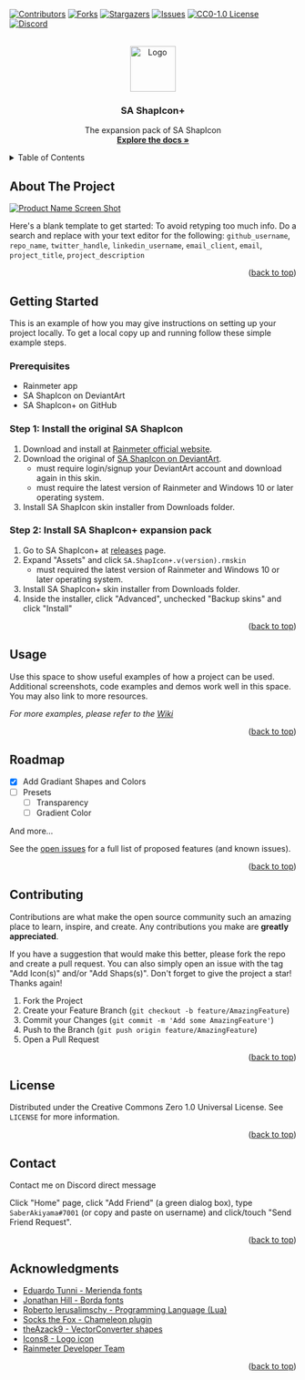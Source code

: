 <div id="top"></div>
<!--
*** Thanks for checking out the Best-README-Template. If you have a suggestion
*** that would make this better, please fork the repo and create a pull request
*** or simply open an issue with the tag "enhancement".
*** Don't forget to give the project a star!
*** Thanks again! Now go create something AMAZING! :D
-->



<!-- PROJECT SHIELDS -->
<!--
*** I'm using markdown "reference style" links for readability.
*** Reference links are enclosed in brackets [ ] instead of parentheses ( ).
*** See the bottom of this document for the declaration of the reference variables
*** for contributors-url, forks-url, etc. This is an optional, concise syntax you may use.
*** https://www.markdownguide.org/basic-syntax/#reference-style-links
-->
[![Contributors][contributors-shield]][contributors-url]
[![Forks][forks-shield]][forks-url]
[![Stargazers][stars-shield]][stars-url]
[![Issues][issues-shield]][issues-url]
[![CC0-1.0 License][license-shield]][license-url]
[![Discord][discord-shield]][discord-url]



<!-- PROJECT LOGO -->
<br />
<div align="center">
  <a href="https://github.com/SaberAkiyama/SAShapIconPlus">
    <img src="images/logo.png" alt="Logo" width="80" height="80">
  </a>

<h3 align="center">SA ShapIcon+</h3>

  <p align="center">
    The expansion pack of SA ShapIcon
    <br />
    <a href="https://github.com/SaberAkiyama/SAShapIconPlus"><strong>Explore the docs »</strong></a>
  </p>
</div>



<!-- TABLE OF CONTENTS -->
<details>
  <summary>Table of Contents</summary>
  <ol>
    <li>
      <a href="#about-the-project">About The Project</a>
      <ul>
        <li><a href="#built-with">Built With</a></li>
      </ul>
    </li>
    <li>
      <a href="#getting-started">Getting Started</a>
      <ul>
        <li><a href="#step-1-install-the-original-sa-shapicon">Step 1: Install the original SA ShapIcon</a></li>
        <li><a href="#step-2-install-sa-shapicon-expansion-pack">Step 2: Install SA ShapIcon+ expansion pack</a></li>
      </ul>
    </li>
    <li><a href="#usage">Usage</a></li>
    <li><a href="#roadmap">Roadmap</a></li>
    <li><a href="#contributing">Contributing</a></li>
    <li><a href="#license">License</a></li>
    <li><a href="#contact">Contact</a></li>
    <li><a href="#acknowledgments">Acknowledgments</a></li>
  </ol>
</details>



<!-- ABOUT THE PROJECT -->
## About The Project

[![Product Name Screen Shot][product-screenshot]](https://example.com)

Here's a blank template to get started: To avoid retyping too much info. Do a search and replace with your text editor for the following: `github_username`, `repo_name`, `twitter_handle`, `linkedin_username`, `email_client`, `email`, `project_title`, `project_description`

<p align="right">(<a href="#top">back to top</a>)</p>



<!-- GETTING STARTED -->
## Getting Started

This is an example of how you may give instructions on setting up your project locally.
To get a local copy up and running follow these simple example steps.

### Prerequisites

* Rainmeter app
* SA ShapIcon on DeviantArt
* SA ShapIcon+ on GitHub

### Step 1: Install the original SA ShapIcon 

1. Download and install at [Rainmeter official website](https://rainmeter.net).
2. Download the original of [SA ShapIcon on DeviantArt](https://www.deviantart.com/saberakiyama/art/SA-ShapIcon-781074293).
    - must require login/signup your DeviantArt account and download again in this skin.
    - must require the latest version of Rainmeter and Windows 10 or later operating system.
3. Install SA ShapIcon skin installer from Downloads folder.

### Step 2: Install SA ShapIcon+ expansion pack 

1. Go to SA ShapIcon+ at [releases](https://github.com/SaberAkiyama/SAShapIconPlus/releases) page.
2. Expand "Assets" and click ```SA.ShapIcon+.v(version).rmskin```
    - must required the latest version of Rainmeter and Windows 10 or later operating system.
3. Install SA ShapIcon+ skin installer from Downloads folder.
4. Inside the installer, click "Advanced", unchecked "Backup skins" and click "Install"


<p align="right">(<a href="#top">back to top</a>)</p>



<!-- USAGE EXAMPLES -->
## Usage

Use this space to show useful examples of how a project can be used. Additional screenshots, code examples and demos work well in this space. You may also link to more resources.

_For more examples, please refer to the [Wiki](https://github.com/SaberAkiyama/SAShapIconPlus/wiki)_

<p align="right">(<a href="#top">back to top</a>)</p>



<!-- ROADMAP -->
## Roadmap

- [x] Add Gradiant Shapes and Colors
- [ ] Presets
    - [ ] Transparency
    - [ ] Gradient Color

And more...

See the [open issues](https://github.com/SaberAkiyama/SAShapIconPlus/issues) for a full list of proposed features (and known issues).

<p align="right">(<a href="#top">back to top</a>)</p>



<!-- CONTRIBUTING -->
## Contributing

Contributions are what make the open source community such an amazing place to learn, inspire, and create. Any contributions you make are **greatly appreciated**.

If you have a suggestion that would make this better, please fork the repo and create a pull request. You can also simply open an issue with the tag "Add Icon(s)" and/or "Add Shaps(s)".
Don't forget to give the project a star! Thanks again!

1. Fork the Project
2. Create your Feature Branch (`git checkout -b feature/AmazingFeature`)
3. Commit your Changes (`git commit -m 'Add some AmazingFeature'`)
4. Push to the Branch (`git push origin feature/AmazingFeature`)
5. Open a Pull Request

<p align="right">(<a href="#top">back to top</a>)</p>



<!-- LICENSE -->
## License

Distributed under the Creative Commons Zero 1.0 Universal License. See `LICENSE` for more information.

<p align="right">(<a href="#top">back to top</a>)</p>



<!-- CONTACT -->
## Contact

Contact me on Discord direct message

Click "Home" page, click "Add Friend" (a green dialog box), type ```SaberAkiyama#7001``` (or copy and paste on username) and click/touch "Send Friend Request".

<p align="right">(<a href="#top">back to top</a>)</p>



<!-- ACKNOWLEDGMENTS -->
## Acknowledgments

* [Eduardo Tunni - Merienda fonts](https://fonts.google.com/specimen/Merienda)
* [Jonathan Hill - Borda fonts](https://behance.net/gallery/2967195/Borda-Typeface)
* [Roberto Ierusalimschy - Programming Language (Lua)](https://lua.org)
* [Socks the Fox - Chameleon plugin](https://github.com/socks-the-fox/Chameleon)
* [theAzack9 - VectorConverter shapes](https://forum.rainmeter.net/viewtopic.php?f=141&t=25334)
* [Icons8 - Logo icon](https://icons8.com)
* [Rainmeter Developer Team](https://github.com/orgs/rainmeter/people)

<p align="right">(<a href="#top">back to top</a>)</p>



<!-- MARKDOWN LINKS & IMAGES -->
<!-- https://www.markdownguide.org/basic-syntax/#reference-style-links -->
[contributors-shield]: https://img.shields.io/github/contributors/SaberAkiyama/SAShapIconPlus.svg?style=for-the-badge
[contributors-url]: https://github.com/SaberAkiyama/SAShapIconPlus/graphs/contributors
[forks-shield]: https://img.shields.io/github/forks/SaberAkiyama/SAShapIconPlus.svg?style=for-the-badge
[forks-url]: https://github.com/SaberAkiyama/SAShapIconPlus/network/members
[stars-shield]: https://img.shields.io/github/stars/SaberAkiyama/SAShapIconPlus.svg?style=for-the-badge
[stars-url]: https://github.com/SaberAkiyama/SAShapIconPlus/stargazers
[issues-shield]: https://img.shields.io/github/issues/SaberAkiyama/SAShapIconPlus.svg?style=for-the-badge
[issues-url]: https://github.com/SaberAkiyama/SAShapIconPlus/issues
[license-shield]: https://img.shields.io/github/license/SaberAkiyama/SAShapIconPlus.svg?style=for-the-badge
[license-url]: https://github.com/SaberAkiyama/SAShapIconPlus/blob/master/LICENSE
[discord-shield]: https://img.shields.io/badge/-discord-black.svg?style=for-the-badge&logo=Discord&colorB=555
[discord-url]: https://discord.gg/mQ2BTwK9jD
[product-screenshot]: images/screenshot.png
